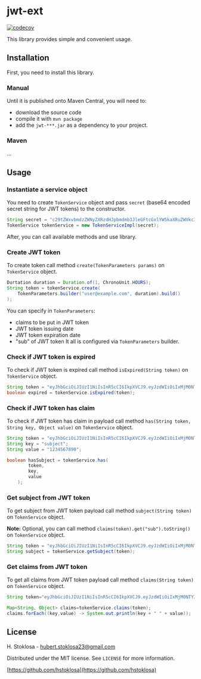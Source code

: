 # jwt-ext

[![codecov](https://codecov.io/gh/hstoklosa/jwt-ext/graph/badge.svg?token=V3U1YHZXM7)](https://codecov.io/gh/hstoklosa/jwt-ext)

This library provides simple and convenient usage.

## Installation

First, you need to install this library.

### Manual

Until it is published onto Maven Central, you will need to:

- download the source code
- compile it with `mvn package`
- add the `jwt-***.jar` as a dependency to your project.

### Maven

...

## Usage

### Instantiate a service object

You need to create `TokenService` object and pass `secret` (base64 encoded
secret string for
JWT tokens) to the constructor.

```java
String secret = "c29tZWxvbmdzZWNyZXRzdHJpbmdmb3JleGFtcGxlYW5kaXRuZWVkc3RvYmVsb25nDQo=";
TokenService tokenService = new TokenServiceImpl(secret);
```

After, you can call available methods and use library.

### Create JWT token

To create token call method `create(TokenParameters params)` on `TokenService`
object.

```java
Durtation duration = Duration.of(1, ChronoUnit.HOURS);
String token = tokenService.create(
    TokenParameters.builder("user@example.com", duration).build()
);
```

You can specify in `TokenParameters`:

- claims to be put in JWT token
- JWT token issuing date
- JWT token expiration date
- "sub" of JWT token
  It all is configured via `TokenParameters` builder.

### Check if JWT token is expired

To check if JWT token is expired call method `isExpired(String token)` on `TokenService` object.

```java
String token = "eyJhbGciOiJIUzI1NiIsInR5cCI6IkpXVCJ9.eyJzdWIiOiIxMjM0NTY3ODkwIiwibmFtZSI6IkpvaG4gRG9lIiwiaWF0IjoxNTE2MjM5MDIyfQ.SflKxwRJSMeKKF2QT4fwpMeJf36POk6yJV_adQssw5c";
boolean expired = tokenService.isExpired(token);
```

### Check if JWT token has claim

To check if JWT token has claim in payload call method `has(String token, String key, Object value)` on `TokenService` object.

```java
String token = "eyJhbGciOiJIUzI1NiIsInR5cCI6IkpXVCJ9.eyJzdWIiOiIxMjM0NTY3ODkwIiwibmFtZSI6IkpvaG4gRG9lIiwiaWF0IjoxNTE2MjM5MDIyfQ.SflKxwRJSMeKKF2QT4fwpMeJf36POk6yJV_adQssw5c";
String key = "subject";
String value = "1234567890";

boolean hasSubject = tokenService.has(
        token,
        key,
        value
    );
```

### Get subject from JWT token

To get subject from JWT token payload call method `subject(String token)`
on `TokenService` object.

**Note:** Optional, you can call
method `claims(token).get("sub").toString()` on `TokenService` object.

```java
String token = "eyJhbGciOiJIUzI1NiIsInR5cCI6IkpXVCJ9.eyJzdWIiOiIxMjM0NTY3ODkwIiwibmFtZSI6IkpvaG4gRG9lIiwiaWF0IjoxNTE2MjM5MDIyfQ.SflKxwRJSMeKKF2QT4fwpMeJf36POk6yJV_adQssw5c";
String subject = tokenService.getSubject(token);
```

### Get claims from JWT token

To get all claims from JWT token payload call method `claims(String token)`
on `TokenService`
object.

```java
String token="eyJhbGciOiJIUzI1NiIsInR5cCI6IkpXVCJ9.eyJzdWIiOiIxMjM0NTY3ODkwIiwibmFtZSI6IkpvaG4gRG9lIiwiaWF0IjoxNTE2MjM5MDIyfQ.SflKxwRJSMeKKF2QT4fwpMeJf36POk6yJV_adQssw5c";

Map<String, Object> claims=tokenService.claims(token);
claims.forEach((key,value) -> System.out.println(key + " " + value));
```

## License

H. Stoklosa - hubert.stoklosa23@gmail.com

Distributed under the MIT license. See `LICENSE` for more information.

[https://github.com/hstoklosa](https://github.com/hstoklosa)
